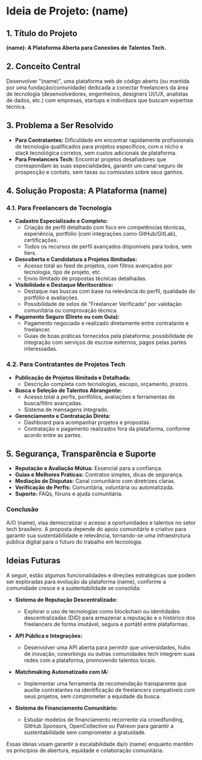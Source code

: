 # Ideia de Projeto: (name)

## 1. Título do Projeto

**(name): A Plataforma Aberta para Conexões de Talentos Tech.**

## 2. Conceito Central

Desenvolver "(name)", uma plataforma web de código aberto (ou mantida por uma fundação/comunidade) dedicada a conectar freelancers da área de tecnologia (desenvolvedores, engenheiros, designers UI/UX, analistas de dados, etc.) com empresas, startups e indivíduos que buscam expertise técnica.

## 3. Problema a Ser Resolvido

- **Para Contratantes:** Dificuldade em encontrar rapidamente profissionais de tecnologia qualificados para projetos específicos, com o nicho e stack tecnológica corretos, sem custos adicionais de plataforma.
- **Para Freelancers Tech:** Encontrar projetos desafiadores que correspondam às suas especialidades, garantir um canal seguro de prospecção e contato, sem taxas ou comissões sobre seus ganhos.

## 4. Solução Proposta: A Plataforma (name)

### 4.1. Para Freelancers de Tecnologia

- **Cadastro Especializado e Completo:**
  - Criação de perfil detalhado com foco em competências técnicas, experiência, portfólio (com integrações como GitHub/GitLab), certificações.
  - Todos os recursos de perfil avançados disponíveis para todos, sem tiers.
- **Descoberta e Candidatura a Projetos Ilimitadas:**
  - Acesso total ao feed de projetos, com filtros avançados por tecnologia, tipo de projeto, etc.
  - Envio ilimitado de propostas técnicas detalhadas.
- **Visibilidade e Destaque Meritocrático:**
  - Destaque nas buscas com base na relevância do perfil, qualidade do portfólio e avaliações.
  - Possibilidade de selos de "Freelancer Verificado" por validação comunitária ou comprovação técnica.
- **Pagamento Seguro (Direto ou com Guia):**
  - Pagamento negociado e realizado diretamente entre contratante e freelancer.
  - Guias de boas práticas fornecidos pela plataforma; possibilidade de integração com serviços de escrow externos, pagos pelas partes interessadas.

### 4.2. Para Contratantes de Projetos Tech

- **Publicação de Projetos Ilimitada e Detalhada:**
  - Descrição completa com tecnologias, escopo, orçamento, prazos.
- **Busca e Seleção de Talentos Abrangente:**
  - Acesso total a perfis, portfólios, avaliações e ferramentas de busca/filtro avançadas.
  - Sistema de mensagens integrado.
- **Gerenciamento e Contratação Direta:**
  - Dashboard para acompanhar projetos e propostas.
  - Contratação e pagamento realizados fora da plataforma, conforme acordo entre as partes.

## 5. Segurança, Transparência e Suporte

- **Reputação e Avaliação Mútua:** Essencial para a confiança.
- **Guias e Melhores Práticas:** Contratos simples, dicas de segurança.
- **Mediação de Disputas:** Canal comunitário com diretrizes claras.
- **Verificação de Perfis:** Comunitária, voluntária ou automatizada.
- **Suporte:** FAQs, fóruns e ajuda comunitária.

### Conclusão

A/O (name), visa democratizar o acesso a oportunidades e talentos no setor tech brasileiro. A proposta depende do apoio comunitário e criativo para garantir sua sustentabilidade e relevância, tornando-se uma infraestrutura pública digital para o futuro do trabalho em tecnologia.

## Ideias Futuras

A seguir, estão algumas funcionalidades e direções estratégicas que podem ser exploradas para evolução da plataforma (name), conforme a comunidade cresce e a sustentabilidade se consolida:

- **Sistema de Reputação Descentralizado:**

  - Explorar o uso de tecnologias como blockchain ou identidades descentralizadas (DID) para armazenar a reputação e o histórico dos freelancers de forma imutável, segura e portátil entre plataformas.

- **API Pública e Integrações:**

  - Desenvolver uma API aberta para permitir que universidades, hubs de inovação, coworkings ou outras comunidades tech integrem suas redes com a plataforma, promovendo talentos locais.

- **Matchmaking Automatizado com IA:**

  - Implementar uma ferramenta de recomendação transparente que auxilie contratantes na identificação de freelancers compatíveis com seus projetos, sem comprometer a equidade da busca.

- **Sistema de Financiamento Comunitário:**
  - Estudar modelos de financiamento recorrente via crowdfunding, GitHub Sponsors, OpenCollective ou Patreon para garantir a sustentabilidade sem comprometer a gratuidade.

Essas ideias visam garantir a escalabilidade da/o (name) enquanto mantêm os princípios de abertura, equidade e colaboração comunitária.
